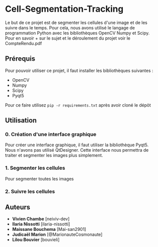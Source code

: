# Cell-Segmentation-Tracking

Le but de ce projet est de segmenter les cellules d'une image et de les suivre dans le temps. Pour cela, nous avons utilisé le langage de programmation Python avec les bibliothèques OpenCV Numpy et Scipy. Pour en savoir + sur le sujet et le déroulement du projet voir le CompteRendu.pdf

## Prérequis

Pour pouvoir utiliser ce projet, il faut installer les bibliothèques suivantes :

* OpenCV
* Numpy
* Scipy
* Pyqt5

Pour ce faire utilisez `pip -r requirements.txt` après avoir cloné le dépöt


## Utilisation

### 0. Création d'une interface graphique

Pour créer une interface graphique, il faut utiliser la bibliothèque Pyqt5. Nous n'avons pas utilisé QtDesigner. Cette interface nous permettra de traiter et segmenter les images plus simplement.

### 1. Segmenter les cellules

Pour segmenter toutes les images

### 2. Suivre les cellules

## Auteurs

* **Vivien Chambe** [neiviv-dev]
* **Ilaria Nissotti** [ilaria-nissotti]
* **Maissane Bouchema** [Mai-san2901]
* **Judicaël Marion** [@MarionauteCosmonaute]
* **Lilou Bouvier** [bouvieli]
